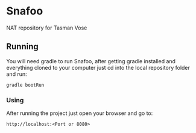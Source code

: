 # Snafoo

NAT repository for Tasman Vose

## Running

You will need gradle to run Snafoo, after getting gradle installed and everything cloned to your computer just cd into the local repository folder and run:

```
gradle bootRun
```

### Using

After running the project just open your browser and go to:
```
http://localhost:<Port or 8080>

```